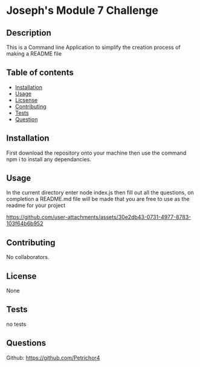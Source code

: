 
  # Joseph's Module 7 Challenge
  
  ## Description

  This is a Command line Application to simplify the creation process of making a README file 
  ## Table of contents

  * [Installation](#installation)
  * [Usage](#usage)
  * [Licsense](#license)
  * [Contributing](#contributing)
  * [Tests](#tests)
  * [Question](#questions)
  ## Installation

  First download the repository onto your machine then use the command npm i to install any dependancies.
  ## Usage

  In the current directory enter node index.js then fill out all the questions, on completion a README.md file will be made that you are free to use as the readme for your project


  https://github.com/user-attachments/assets/30e2db43-0731-4977-8783-103f64b6b952


  ## Contributing

  No collaborators.
  
  ## License

  None

  ## Tests

  no tests
  ## Questions

  Github: https://github.com/Petrichor4

  
